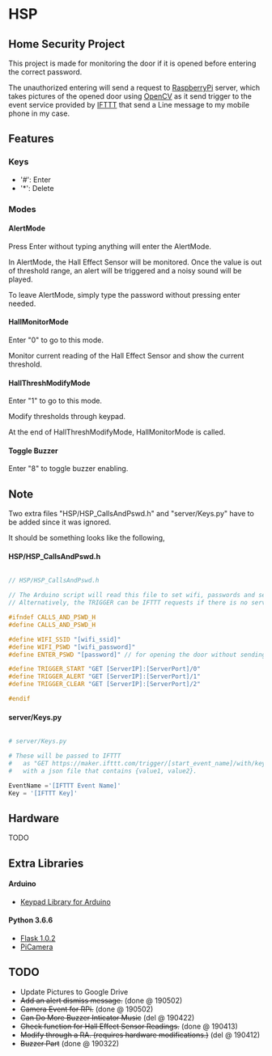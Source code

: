 # HSP

## Home Security Project
This project is made for monitoring the door if it is opened before entering the correct password.

The unauthorized entering will send a request to [RaspberryPi](https://www.raspberrypi.org/) server, which takes pictures of the opened door using [OpenCV](https://opencv.org/) as it send trigger to the event service provided by [IFTTT](https://ifttt.com/maker_webhooks) that send a Line message to my mobile phone in my case.


## Features
### Keys
* '#': Enter
* '*': Delete

### Modes
#### AlertMode
Press Enter without typing anything will enter the AlertMode.

In AlertMode, the Hall Effect Sensor will be monitored. Once the value is out of threshold range, an alert will be triggered and a noisy sound will be played.

To leave AlertMode, simply type the password without pressing enter needed.


#### HallMonitorMode
Enter "0" to go to this mode.

Monitor current reading of the Hall Effect Sensor and show the current threshold.


#### HallThreshModifyMode
Enter "1" to go to this mode.

Modify thresholds through keypad.

At the end of HallThreshModifyMode, HallMonitorMode is called.


#### Toggle Buzzer
Enter "8" to toggle buzzer enabling.


## Note
Two extra files "HSP/HSP_CallsAndPswd.h" and "server/Keys.py" have to be added since it was ignored.

It should be something looks like the following, 


#### HSP/HSP_CallsAndPswd.h
``` C++

// HSP/HSP_CallsAndPswd.h

// The Arduino script will read this file to set wifi, passwords and send proper request to the server.
// Alternatively, the TRIGGER can be IFTTT requests if there is no server envolved.

#ifndef CALLS_AND_PSWD_H
#define CALLS_AND_PSWD_H

#define WIFI_SSID "[wifi_ssid]"
#define WIFI_PSWD "[wifi_password]"
#define ENTER_PSWD "[password]" // for opening the door without sending an alert

#define TRIGGER_START "GET [ServerIP]:[ServerPort]/0"
#define TRIGGER_ALERT "GET [ServerIP]:[ServerPort]/1"
#define TRIGGER_CLEAR "GET [ServerIP]:[ServerPort]/2"

#endif

```

#### server/Keys.py

``` python

# server/Keys.py

# These will be passed to IFTTT 
#   as "GET https://maker.ifttt.com/trigger/[start_event_name]/with/key/[key]"
#   with a json file that contains {value1, value2}.

EventName ='[IFTTT Event Name]'
Key = '[IFTTT Key]'

```

## Hardware 
TODO

## Extra Libraries
#### Arduino
* [Keypad Library for Arduino](https://playground.arduino.cc/Code/Keypad/)
#### Python 3.6.6
* [Flask 1.0.2](http://flask.pocoo.org/)
* [PiCamera](https://picamera.readthedocs.io/en/release-1.13/#)

## TODO
* Update Pictures to Google Drive
* ~~Add an alert dismiss message.~~ (done @ 190502)
* ~~Camera Event for RPi.~~ (done @ 190502)
* ~~Can Do More Buzzer Inticator Music~~ (del @ 190422)
* ~~Check function for Hall Effect Sensor Readings.~~ (done @ 190413)
* ~~Modify through a RA. (requires hardware modifications.)~~ (del @ 190412)
* ~~Buzzer Part~~ (done @ 190322)

